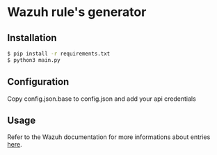 # Wazuh rule's generator

## Installation 

```bash
$ pip install -r requirements.txt
$ python3 main.py
```

## Configuration 

Copy config.json.base to config.json and add your api credentials

## Usage 

Refer to the Wazuh documentation for more informations about entries [here](https://documentation.wazuh.com/3.9/user-manual/ruleset/ruleset-xml-syntax/rules.html).

